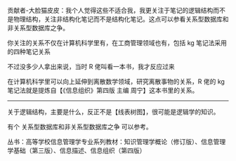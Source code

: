 贡献者-大脸猫皮皮：我个人觉得这些不适合我，我更关注于笔记的逻辑结构而不是物理结构，关注非结构化笔记而不是结构化笔记。这点可以参看关系型数据库和非关系型数据库之争。

你关注的关系不仅在计算机科学里有，在工商管理领域也有，包括 kg 笔记法采用的四种笔记关系

不过没多少人拿出来说，当时 R 佬叫看一本书，我才反应过来

在计算机科学里可以向上延伸到离散数学领域，研究离散事物的关系，R 佬的 kg 笔记法就是提炼自【《信息组织》第四版 主编 周宁】这本书里的关系。

---

关于逻辑结构，主要是什么，反正不是【线表树图】，很可能是逻辑学的知识。

有个 关系型数据库和非关系型数据库之争 可以参考。


丛书：高等学校信息管理学专业系列教材：知识管理学概论（修订版）、信息管理学基础（第三版）、信息描述、信息组织（第四版）